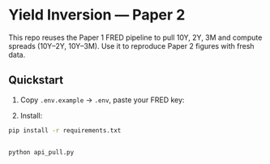 # Yield Inversion — Paper 2

This repo reuses the Paper 1 FRED pipeline to pull 10Y, 2Y, 3M and compute spreads (10Y–2Y, 10Y–3M). Use it to reproduce Paper 2 figures with fresh data.

## Quickstart
1) Copy `.env.example` → `.env`, paste your FRED key:

2) Install:
```bash
pip install -r requirements.txt


python api_pull.py



